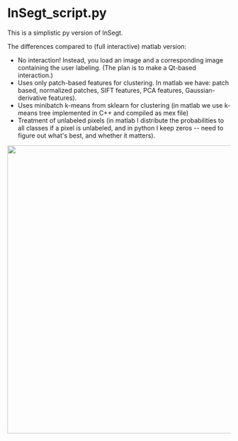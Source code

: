 # InSegt_script.py

This is a simplistic py version of InSegt.

The differences compared to (full interactive) matlab version:

* No interaction! Instead, you load an image and a corresponding image containing the user labeling. (The plan is to make a Qt-based interaction.)
* Uses only patch-based features for clustering. In matlab we have: patch based, normalized patches, SIFT features, PCA features, Gaussian-derivative features).
* Uses minibatch k-means from sklearn for clustering (in matlab we use k-means tree implemented in C++ and compiled as mex file)
* Treatment of unlabeled pixels (in matlab I distribute the probabilities to all classes if a pixel is unlabeled, and in python I keep zeros -- need to figure out what's best, and whether it matters). 

<img src="/example_output.png" width = "650">

